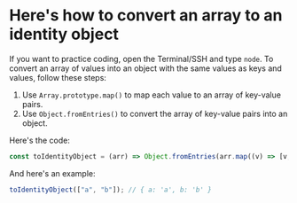 # Here's how to convert an array to an identity object

If you want to practice coding, open the Terminal/SSH and type `node`. To convert an array of values into an object with the same values as keys and values, follow these steps:

1. Use `Array.prototype.map()` to map each value to an array of key-value pairs.
2. Use `Object.fromEntries()` to convert the array of key-value pairs into an object.

Here's the code:

```js
const toIdentityObject = (arr) => Object.fromEntries(arr.map((v) => [v, v]));
```

And here's an example:

```js
toIdentityObject(["a", "b"]); // { a: 'a', b: 'b' }
```
